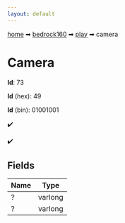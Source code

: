```yaml
---
layout: default
---
```


[home](/) ➡ [bedrock160](/protocol/bedrock160) ➡ [play](/protocol/bedrock160/play) ➡ camera

# Camera

**Id**: 73

**Id** (hex): 49

**Id** (bin): 01001001

✔️

✔️

## Fields

Name | Type
---|---
? | varlong
? | varlong

